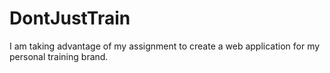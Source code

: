 # DontJustTrain
I am taking advantage of my assignment to create a web application for my personal training brand. 
